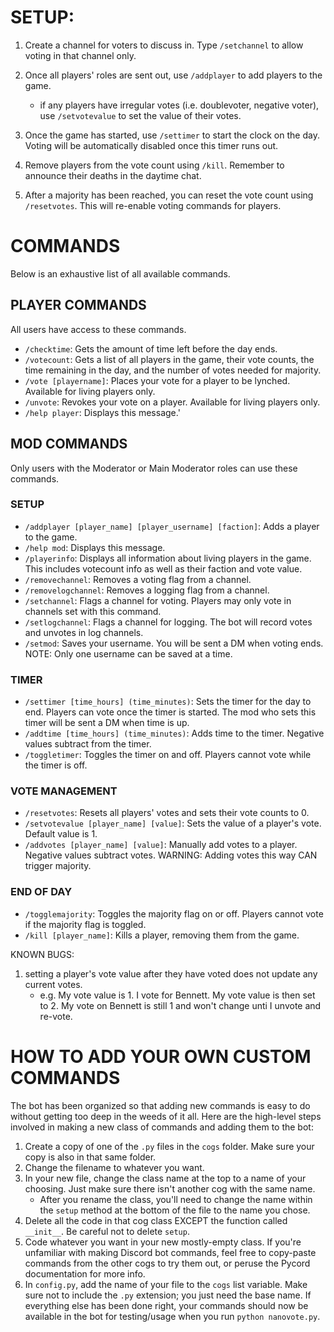 # SETUP:

1. Create a channel for voters to discuss in. Type `/setchannel` to allow voting in that channel only.

2. Once all players' roles are sent out, use `/addplayer` to add players to the game.
    - if any players have irregular votes (i.e. doublevoter, negative voter), use `/setvotevalue` to set the value of their votes.

3. Once the game has started, use `/settimer` to start the clock on the day. Voting will be automatically disabled once this timer runs out.

4. Remove players from the vote count using `/kill`. Remember to announce their deaths in the daytime chat.

5. After a majority has been reached, you can reset the vote count using `/resetvotes`. This will re-enable voting commands for players.

# COMMANDS
Below is an exhaustive list of all available commands.

## PLAYER COMMANDS
All users have access to these commands.

- `/checktime`: Gets the amount of time left before the day ends.
- `/votecount`: Gets a list of all players in the game, their vote counts, the time remaining in the day, and the number of votes needed for majority.
- `/vote [playername]`: Places your vote for a player to be lynched. Available for living players only.
- `/unvote`: Revokes your vote on a player. Available for living players only.
- `/help player`: Displays this message.'

## MOD COMMANDS
Only users with the Moderator or Main Moderator roles can use these commands.
### SETUP
- `/addplayer [player_name] [player_username] [faction]`: Adds a player to the game. 
- `/help mod`: Displays this message.
- `/playerinfo`: Displays all information about living players in the game. This includes votecount info as well as their faction and vote value.
- `/removechannel`: Removes a voting flag from a channel.
- `/removelogchannel`: Removes a logging flag from a channel.
- `/setchannel`: Flags a channel for voting. Players may only vote in channels set with this command.
- `/setlogchannel`: Flags a channel for logging. The bot will record votes and unvotes in log channels.
- `/setmod`: Saves your username. You will be sent a DM when voting ends. NOTE: Only one username can be saved at a time. 
### TIMER
- `/settimer [time_hours] (time_minutes)`: Sets the timer for the day to end. Players can vote once the timer is started. The mod who sets this timer will be sent a DM when time is up.
- `/addtime [time_hours] (time_minutes)`: Adds time to the timer. Negative values subtract from the timer.
- `/toggletimer`: Toggles the timer on and off. Players cannot vote while the timer is off.
### VOTE MANAGEMENT
- `/resetvotes`: Resets all players' votes and sets their vote counts to 0.
- `/setvotevalue [player_name] [value]`: Sets the value of a player's vote. Default value is 1.
- `/addvotes [player_name] [value]`: Manually add votes to a player. Negative values subtract votes. WARNING: Adding votes this way CAN trigger majority.
### END OF DAY
- `/togglemajority`: Toggles the majority flag on or off. Players cannot vote if the majority flag is toggled. 
- `/kill [player_name]`: Kills a player, removing them from the game.

KNOWN BUGS:
1. setting a player's vote value after they have voted does not update any current votes.
    - e.g. My vote value is 1. I vote for Bennett. My vote value is then set to 2. My vote on Bennett is still 1 and won't change unti I unvote and re-vote.


# HOW TO ADD YOUR OWN CUSTOM COMMANDS

The bot has been organized so that adding new commands is easy to do without getting too deep in the weeds of it all. Here are the high-level steps involved in making a new class of commands and adding them to the bot:
1. Create a copy of one of the `.py` files in the `cogs` folder. Make sure your copy is also in that same folder.
2. Change the filename to whatever you want. 
3. In your new file, change the class name at the top to a name of your choosing. Just make sure there isn't another cog with the same name. 
    - After you rename the class, you'll need to change the name within the `setup` method at the bottom of the file to the name you chose.
4. Delete all the code in that cog class EXCEPT the function called `__init__`. Be careful not to delete `setup`.
5. Code whatever you want in your new mostly-empty class. If you're unfamiliar with making Discord bot commands, feel free to copy-paste commands from the other cogs to try them out, or peruse the Pycord documentation for more info.
6. In `config.py`, add the name of your file to the `cogs` list variable. Make sure not to include the `.py` extension; you just need the base name. 
If everything else has been done right, your commands should now be available in the bot for testing/usage when you run `python nanovote.py`.